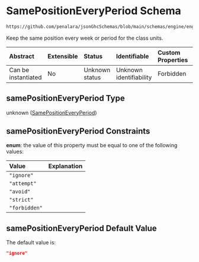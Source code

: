 # SamePositionEveryPeriod Schema

```txt
https://github.com/penalara/jsonGhcSchemas/blob/main/schemas/engine/engineSpecification.schema.json#/definitions/samePositionEveryPeriod
```

Keep the same position every week or period for the class units.

| Abstract            | Extensible | Status         | Identifiable            | Custom Properties | Additional Properties | Access Restrictions | Defined In                                                                                               |
| :------------------ | :--------- | :------------- | :---------------------- | :---------------- | :-------------------- | :------------------ | :------------------------------------------------------------------------------------------------------- |
| Can be instantiated | No         | Unknown status | Unknown identifiability | Forbidden         | Allowed               | none                | [engineSpecification.schema.json\*](../../../out/engineSpecification.schema.json "open original schema") |

## samePositionEveryPeriod Type

unknown ([SamePositionEveryPeriod](enginespecification-definitions-samepositioneveryperiod.md))

## samePositionEveryPeriod Constraints

**enum**: the value of this property must be equal to one of the following values:

| Value         | Explanation |
| :------------ | :---------- |
| `"ignore"`    |             |
| `"attempt"`   |             |
| `"avoid"`     |             |
| `"strict"`    |             |
| `"forbidden"` |             |

## samePositionEveryPeriod Default Value

The default value is:

```json
"ignore"
```
